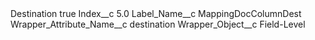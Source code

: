 <?xml version="1.0" encoding="UTF-8"?>
<CustomMetadata xmlns="http://soap.sforce.com/2006/04/metadata" xmlns:xsi="http://www.w3.org/2001/XMLSchema-instance" xmlns:xsd="http://www.w3.org/2001/XMLSchema">
    <label>Destination</label>
    <protected>true</protected>
    <values>
        <field>Index__c</field>
        <value xsi:type="xsd:double">5.0</value>
    </values>
    <values>
        <field>Label_Name__c</field>
        <value xsi:type="xsd:string">MappingDocColumnDest</value>
    </values>
    <values>
        <field>Wrapper_Attribute_Name__c</field>
        <value xsi:type="xsd:string">destination</value>
    </values>
    <values>
        <field>Wrapper_Object__c</field>
        <value xsi:type="xsd:string">Field-Level</value>
    </values>
</CustomMetadata>
